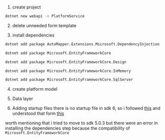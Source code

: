 1. create project
```sh
dotnet new webapi -n PlatformService
```

2. delete unneeded form template

3. install dependencies
```sh
dotnet add package AutoMapper.Extensions.Microsoft.DependencyInjection

dotnet add package Microsoft.EntityFrameworkCore

dotnet add package Microsoft.EntityFrameworkCore.Design   

dotnet add package Microsoft.EntityFrameworkCore.InMemory 

dotnet add package Microsoft.EntityFrameworkCore.SqlServer

```

4. create platform model

5. Data layer

6. Adding startup files
there is no startup file in sdk 6, so i followed [this](https://www.talkingdotnet.com/clean-way-to-add-startup-class-in-asp-net-core-6-project/) and understood that form [this](https://www.reddit.com/r/csharp/comments/t4qmq4/aspnet_core_6_how_to_deal_with_the_missing/)

worth mentioning that i tried to move to sdk 5.0.3 but there were an error in installing the dependencies step because the compatibility of `Microsoft.EntityFrameworkCore`